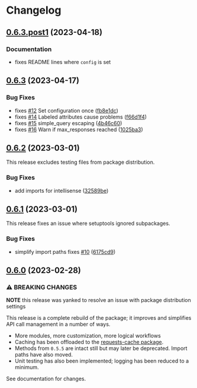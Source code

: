 # Changelog

## [0.6.3.post1](https://github.com/engisalor/sketch-grammar-explorer/compare/v0.6.3...v0.6.3.post1) (2023-04-18)


### Documentation

* fixes README lines where `config` is set

## [0.6.3](https://github.com/engisalor/sketch-grammar-explorer/compare/v0.6.2...v0.6.3) (2023-04-17)


### Bug Fixes

* fixes [#12](https://github.com/engisalor/sketch-grammar-explorer/issues/12) Set configuration once ([fb8e1dc](https://github.com/engisalor/sketch-grammar-explorer/commit/fb8e1dc5d0b4fdd48f8af438808b7b303c803f67))
* fixes [#14](https://github.com/engisalor/sketch-grammar-explorer/issues/14) Labeled attributes cause problems ([f66d1f4](https://github.com/engisalor/sketch-grammar-explorer/commit/f66d1f4f429e520cb071db9b0d6c93a84ee708b6))
* fixes [#15](https://github.com/engisalor/sketch-grammar-explorer/issues/15) simple_query escaping ([4b46c60](https://github.com/engisalor/sketch-grammar-explorer/commit/4b46c608d9ad36e313b03404a8c7146490673cde))
* fixes [#16](https://github.com/engisalor/sketch-grammar-explorer/issues/16) Warn if max_responses reached ([1025ba3](https://github.com/engisalor/sketch-grammar-explorer/commit/1025ba31441f72909d8d2f430adb9d4cc3a299dc))

## [0.6.2](https://github.com/engisalor/sketch-grammar-explorer/compare/v0.6.1...v0.6.2) (2023-03-01)

This release excludes testing files from package distribution.

### Bug Fixes

* add imports for intellisense ([32589be](https://github.com/engisalor/sketch-grammar-explorer/commit/32589be4fccde146a7f5db4c76a337f705ed4ead))

## [0.6.1](https://github.com/engisalor/sketch-grammar-explorer/compare/v0.6.0...v0.6.1) (2023-03-01)

This release fixes an issue where setuptools ignored subpackages.

### Bug Fixes

* simplify import paths fixes [#10](https://github.com/engisalor/sketch-grammar-explorer/issues/10) ([6175cd9](https://github.com/engisalor/sketch-grammar-explorer/commit/6175cd980e5c864ef8db23528483f277ed688f4e))

## [0.6.0](https://github.com/engisalor/sketch-grammar-explorer/compare/v0.5.5...v0.6.0) (2023-02-28)

### ⚠ BREAKING CHANGES

**NOTE** this release was yanked to resolve an issue with package distribution settings

This release is a complete rebuild of the package; it improves and simplifies API call management in a number of ways. 

- More modules, more customization, more logical workflows
- Caching has been offloaded to the [requests-cache package](https://github.com/requests-cache/requests-cache). 
- Methods from `0.5.5` are intact still but may later be deprecated. Import paths have also moved. 
- Unit testing has also been implemented; logging has been reduced to a minimum.

See documentation for changes.
